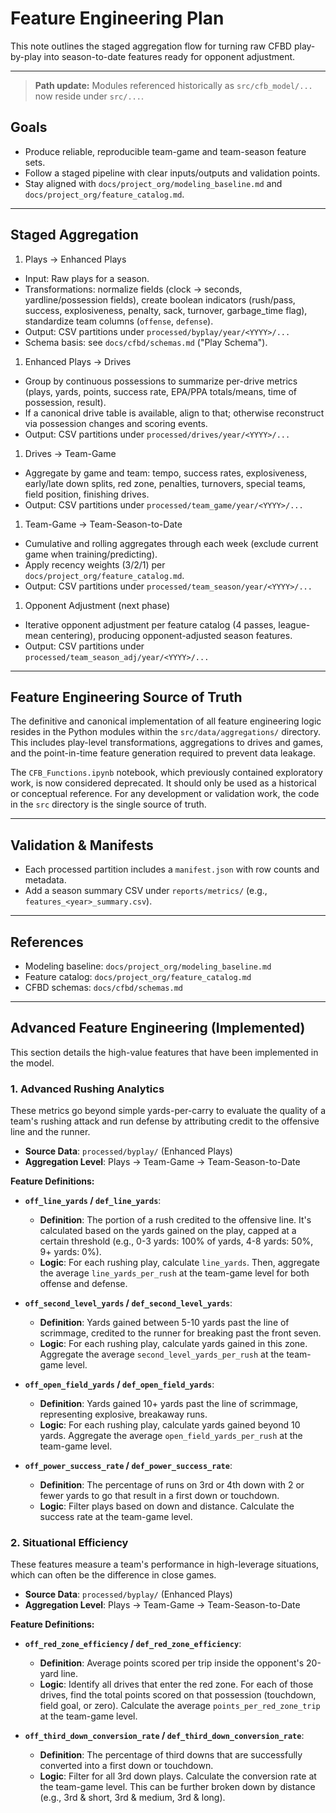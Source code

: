 # Feature Engineering Plan

This note outlines the staged aggregation flow for turning raw CFBD play-by-play into
season-to-date features ready for opponent adjustment.

---

> **Path update:** Modules referenced historically as `src/cfb_model/...` now reside under `src/...`.

## Goals

- Produce reliable, reproducible team-game and team-season feature sets.
- Follow a staged pipeline with clear inputs/outputs and validation points.
- Stay aligned with `docs/project_org/modeling_baseline.md` and `docs/project_org/feature_catalog.md`.

---

## Staged Aggregation

1. Plays → Enhanced Plays

- Input: Raw plays for a season.
- Transformations: normalize fields (clock → seconds, yardline/possession fields), create boolean
  indicators (rush/pass, success, explosiveness, penalty, sack, turnover, garbage_time flag),
  standardize team columns (`offense`, `defense`).
- Output: CSV partitions under `processed/byplay/year/<YYYY>/...`
- Schema basis: see `docs/cfbd/schemas.md` ("Play Schema").

1. Enhanced Plays → Drives

- Group by continuous possessions to summarize per-drive metrics (plays, yards, points, success
  rate, EPA/PPA totals/means, time of possession, result).
- If a canonical drive table is available, align to that; otherwise reconstruct via possession
  changes and scoring events.
- Output: CSV partitions under `processed/drives/year/<YYYY>/...`

1. Drives → Team-Game

- Aggregate by game and team: tempo, success rates, explosiveness, early/late down splits,
  red zone, penalties, turnovers, special teams, field position, finishing drives.
- Output: CSV partitions under `processed/team_game/year/<YYYY>/...`

1. Team-Game → Team-Season-to-Date

- Cumulative and rolling aggregates through each week (exclude current game when training/predicting).
- Apply recency weights (3/2/1) per `docs/project_org/feature_catalog.md`.
- Output: CSV partitions under `processed/team_season/year/<YYYY>/...`

1. Opponent Adjustment (next phase)

- Iterative opponent adjustment per feature catalog (4 passes, league-mean centering), producing
  opponent-adjusted season features.
- Output: CSV partitions under `processed/team_season_adj/year/<YYYY>/...`

---

## Feature Engineering Source of Truth

The definitive and canonical implementation of all feature engineering logic resides in the Python modules within the `src/data/aggregations/` directory. This includes play-level transformations, aggregations to drives and games, and the point-in-time feature generation required to prevent data leakage.

The `CFB_Functions.ipynb` notebook, which previously contained exploratory work, is now considered deprecated. It should only be used as a historical or conceptual reference. For any development or validation work, the code in the `src` directory is the single source of truth.

---

## Validation & Manifests

- Each processed partition includes a `manifest.json` with row counts and metadata.
- Add a season summary CSV under `reports/metrics/` (e.g., `features_<year>_summary.csv`).

---

## References

- Modeling baseline: `docs/project_org/modeling_baseline.md`
- Feature catalog: `docs/project_org/feature_catalog.md`
- CFBD schemas: `docs/cfbd/schemas.md`

---

## Advanced Feature Engineering (Implemented)

This section details the high-value features that have been implemented in the model.

### 1. Advanced Rushing Analytics

These metrics go beyond simple yards-per-carry to evaluate the quality of a team's rushing attack and run defense by attributing credit to the offensive line and the runner.

- **Source Data**: `processed/byplay/` (Enhanced Plays)
- **Aggregation Level**: Plays -> Team-Game -> Team-Season-to-Date

**Feature Definitions:**

- **`off_line_yards` / `def_line_yards`**:
  - **Definition**: The portion of a rush credited to the offensive line. It's calculated based on the yards gained on the play, capped at a certain threshold (e.g., 0-3 yards: 100% of yards, 4-8 yards: 50%, 9+ yards: 0%).
  - **Logic**: For each rushing play, calculate `line_yards`. Then, aggregate the average `line_yards_per_rush` at the team-game level for both offense and defense.

- **`off_second_level_yards` / `def_second_level_yards`**:
  - **Definition**: Yards gained between 5-10 yards past the line of scrimmage, credited to the runner for breaking past the front seven.
  - **Logic**: For each rushing play, calculate yards gained in this zone. Aggregate the average `second_level_yards_per_rush` at the team-game level.

- **`off_open_field_yards` / `def_open_field_yards`**:
  - **Definition**: Yards gained 10+ yards past the line of scrimmage, representing explosive, breakaway runs.
  - **Logic**: For each rushing play, calculate yards gained beyond 10 yards. Aggregate the average `open_field_yards_per_rush` at the team-game level.

- **`off_power_success_rate` / `def_power_success_rate`**:
  - **Definition**: The percentage of runs on 3rd or 4th down with 2 or fewer yards to go that result in a first down or touchdown.
  - **Logic**: Filter plays based on down and distance. Calculate the success rate at the team-game level.

### 2. Situational Efficiency

These features measure a team's performance in high-leverage situations, which can often be the difference in close games.

- **Source Data**: `processed/byplay/` (Enhanced Plays)
- **Aggregation Level**: Plays -> Team-Game -> Team-Season-to-Date

**Feature Definitions:**

- **`off_red_zone_efficiency` / `def_red_zone_efficiency`**:
  - **Definition**: Average points scored per trip inside the opponent's 20-yard line.
  - **Logic**: Identify all drives that enter the red zone. For each of those drives, find the total points scored on that possession (touchdown, field goal, or zero). Calculate the average `points_per_red_zone_trip` at the team-game level.

- **`off_third_down_conversion_rate` / `def_third_down_conversion_rate`**:
  - **Definition**: The percentage of third downs that are successfully converted into a first down or touchdown.
  - **Logic**: Filter for all 3rd down plays. Calculate the conversion rate at the team-game level. This can be further broken down by distance (e.g., 3rd & short, 3rd & medium, 3rd & long).
